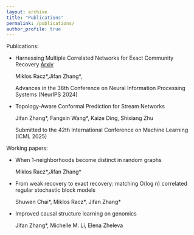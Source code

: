 ```yaml
---
layout: archive
title: "Publications"
permalink: /publications/
author_profile: true
---
```



Publications:

+ Harnessing Multiple Correlated Networks for Exact Community Recovery         [Arxiv](https://arxiv.org/pdf/2412.02796)
  
  Miklos Racz\*,Jifan Zhang\*,
  
  Advances in the 38th Conference on Neural Information Processing Systems (NeurIPS 2024) 

+ Topology-Aware Conformal Prediction for Stream Networks

  Jifan Zhang\*, Fangxin Wang\*, Kaize Ding, Shixiang Zhu

  Submitted to the 42th International Conference on Machine Learning (ICML 2025)

Working papers:


+ When 1-neighborhoods become distinct in random graphs

  
  Miklos Racz\*,Jifan Zhang\*

+ From weak recovery to exact recovery: matching O(log n) correlated regular stochastic block models 

  
  Shuwen Chai\*, Miklos Racz\*, Jifan Zhang\*

+ Improved causal structure learning on genomics

  
   Jifan Zhang\*, Michelle M. Li, Elena Zheleva
 









